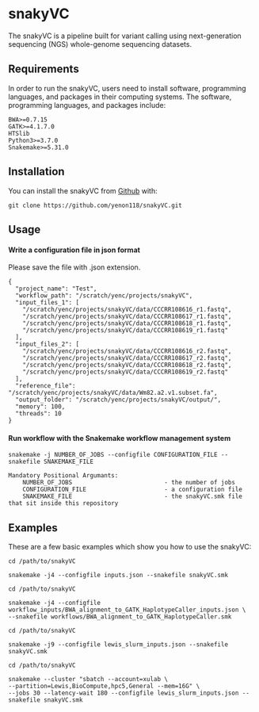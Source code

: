 # snakyVC

<!-- badges: start -->
<!-- badges: end -->

The snakyVC is a pipeline built for variant calling using next-generation sequencing (NGS) whole-genome sequencing datasets.

## Requirements

In order to run the snakyVC, users need to install software, programming languages, and packages in their computing systems.
The software, programming languages, and packages include: 

```
BWA>=0.7.15
GATK>=4.1.7.0
HTSlib
Python3>=3.7.0
Snakemake>=5.31.0
``` 

## Installation

You can install the snakyVC from [Github](https://github.com/yenon118/snakyVC.git) with:

```
git clone https://github.com/yenon118/snakyVC.git
```

## Usage

#### Write a configuration file in json format

Please save the file with .json extension.

```
{
  "project_name": "Test",
  "workflow_path": "/scratch/yenc/projects/snakyVC",
  "input_files_1": [
    "/scratch/yenc/projects/snakyVC/data/CCCRR108616_r1.fastq",
    "/scratch/yenc/projects/snakyVC/data/CCCRR108617_r1.fastq",
    "/scratch/yenc/projects/snakyVC/data/CCCRR108618_r1.fastq",
    "/scratch/yenc/projects/snakyVC/data/CCCRR108619_r1.fastq"
  ],
  "input_files_2": [
    "/scratch/yenc/projects/snakyVC/data/CCCRR108616_r2.fastq",
    "/scratch/yenc/projects/snakyVC/data/CCCRR108617_r2.fastq",
    "/scratch/yenc/projects/snakyVC/data/CCCRR108618_r2.fastq",
    "/scratch/yenc/projects/snakyVC/data/CCCRR108619_r2.fastq"
  ],
  "reference_file": "/scratch/yenc/projects/snakyVC/data/Wm82.a2.v1.subset.fa",
  "output_folder": "/scratch/yenc/projects/snakyVC/output/",
  "memory": 100,
  "threads": 10
}
```

#### Run workflow with the Snakemake workflow management system

```
snakemake -j NUMBER_OF_JOBS --configfile CONFIGURATION_FILE --snakefile SNAKEMAKE_FILE

Mandatory Positional Argumants:
    NUMBER_OF_JOBS                          - the number of jobs
    CONFIGURATION_FILE                      - a configuration file
    SNAKEMAKE_FILE                          - the snakyVC.smk file that sit inside this repository 
```

## Examples

These are a few basic examples which show you how to use the snakyVC:

```
cd /path/to/snakyVC

snakemake -j4 --configfile inputs.json --snakefile snakyVC.smk
```

```
cd /path/to/snakyVC

snakemake -j4 --configfile workflow_inputs/BWA_alignment_to_GATK_HaplotypeCaller_inputs.json \
--snakefile workflows/BWA_alignment_to_GATK_HaplotypeCaller.smk
```

```
cd /path/to/snakyVC

snakemake -j9 --configfile lewis_slurm_inputs.json --snakefile snakyVC.smk
```

```
cd /path/to/snakyVC

snakemake --cluster "sbatch --account=xulab \
--partition=Lewis,BioCompute,hpc5,General --mem=16G" \
--jobs 30 --latency-wait 180 --configfile lewis_slurm_inputs.json --snakefile snakyVC.smk
```

